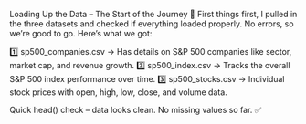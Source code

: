 Loading Up the Data – The Start of the Journey 🚀
First things first, I pulled in the three datasets and checked if everything loaded properly. No errors, so we’re good to go. Here’s what we got:

1️⃣ sp500_companies.csv → Has details on S&P 500 companies like sector, market cap, and revenue growth.
2️⃣ sp500_index.csv → Tracks the overall S&P 500 index performance over time.
3️⃣ sp500_stocks.csv → Individual stock prices with open, high, low, close, and volume data.

Quick head() check – data looks clean. No missing values so far. ✅
